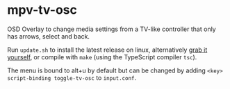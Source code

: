 # mpv-tv-osc

OSD Overlay to change media settings from a TV-like controller that only has arrows, select and back.

Run `update.sh` to install the latest release on linux, alternatively [grab it yourself](https://github.com/JerwuQu/mpv-tv-osc/releases), or compile with `make` (using the TypeScript compiler `tsc`).

The menu is bound to alt+u by default but can be changed by adding `<key> script-binding toggle-tv-osc` to `input.conf`.
